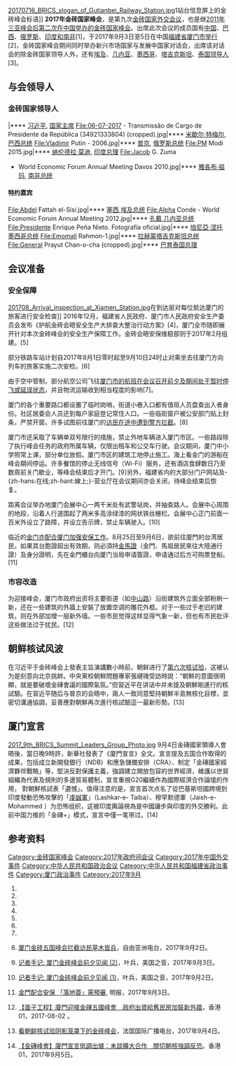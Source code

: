 [20170716_BRICS_slogan_of_Gutianbei_Railway_Station.jpg](https://zh.wikipedia.org/wiki/File:20170716_BRICS_slogan_of_Gutianbei_Railway_Station.jpg "fig:20170716_BRICS_slogan_of_Gutianbei_Railway_Station.jpg")1站台信息屏上的金砖峰会标语\]\]
**2017年金砖国家峰会**，是第九次[金砖国家外交会议](../Page/金砖国家.md "wikilink")，也是继[2011年三亚峰会后第二次在中国举办的金砖国家峰会](../Page/2011年金砖国家峰会.md "wikilink")。出席此次会议的成员国有[中国](https://zh.wikipedia.org/wiki/中华人民共和国 "wikilink")、[巴西](../Page/巴西.md "wikilink")、[俄罗斯](../Page/俄罗斯.md "wikilink")、[印度和](../Page/印度.md "wikilink")[南非](https://zh.wikipedia.org/wiki/南非 "wikilink")\[1\]，于2017年9月3日至5日在中国[福建省](../Page/福建省.md "wikilink")[厦门市举行](../Page/厦门市.md "wikilink")\[2\]，金砖国家峰会期间同时举办新兴市场国家与发展中国家对话会，出席该对话会的除金砖国家领导人外，还有[埃及](../Page/埃及.md "wikilink")、[几内亚](../Page/几内亚.md "wikilink")、[墨西哥](../Page/墨西哥.md "wikilink")、[塔吉克斯坦](../Page/塔吉克斯坦.md "wikilink")、[泰国领导人](../Page/泰国.md "wikilink")\[3\]。

## 与会领导人

### 金砖国家领导人

|****
[习近平](../Page/习近平.md "wikilink"),
[国家主席](../Page/中华人民共和国主席.md "wikilink")
<File:06-07-2017> - Transmissão de Cargo de Presidente da República
(34921333804) (cropped).jpg|****
[米歇尔·特梅尔](https://zh.wikipedia.org/wiki/米歇尔·特梅尔 "wikilink"),
[巴西总统](../Page/巴西总统.md "wikilink") <File:Vladimir> Putin -
2006.jpg|****
[普京](https://zh.wikipedia.org/wiki/普京 "wikilink"),
[俄罗斯总统](../Page/俄罗斯总统.md "wikilink") <File:PM> Modi
2015.jpg|****
[纳伦德拉·莫迪](../Page/纳伦德拉·莫迪.md "wikilink"),
[印度总理](../Page/印度总理.md "wikilink") <File:Jacob> G. Zuma
- World Economic Forum Annual Meeting Davos 2010.jpg|****
[雅各布·祖玛](../Page/雅各布·祖玛.md "wikilink"),
[南非总统](../Page/南非总统.md "wikilink")

#### 特约嘉宾

<File:Abdel> Fattah el-Sisi.jpg|****
[塞西](../Page/塞西.md "wikilink"),[埃及总统](https://zh.wikipedia.org/wiki/埃及总统 "wikilink")
<File:Alpha> Conde - World Economic Forum Annual Meeting 2012.jpg|****
[孔戴](https://zh.wikipedia.org/wiki/孔戴 "wikilink"),[几内亚总统](https://zh.wikipedia.org/wiki/几内亚总统 "wikilink")
<File:Presidente> Enrique Peña Nieto. Fotografía oficial.jpg|****
[培尼亞·涅托](https://zh.wikipedia.org/wiki/培尼亞·涅托 "wikilink")[墨西哥总统](../Page/墨西哥总统.md "wikilink")
<File:Emomali> Rahmon-1.jpg|****
[拉赫蒙](https://zh.wikipedia.org/wiki/拉赫蒙 "wikilink")[塔吉克斯坦总统](../Page/塔吉克斯坦总统.md "wikilink")
<File:General> Prayut Chan-o-cha (cropped).jpg|****
[巴育](https://zh.wikipedia.org/wiki/巴育 "wikilink")[泰国总理](https://zh.wikipedia.org/wiki/泰国总理 "wikilink")

## 会议准备

### 安全保障

[201708_Arrival_inspection_at_Xiamen_Station.jpg](https://zh.wikipedia.org/wiki/File:201708_Arrival_inspection_at_Xiamen_Station.jpg "fig:201708_Arrival_inspection_at_Xiamen_Station.jpg")在到达层对每位抵达厦门的旅客进行安全检查\]\]
2016年12月，福建省人民政府、厦门市人民政府安全生产委员会发布《护航金砖会晤安全生产大排查大整治行动方案》\[4\]，厦门全市随即展开针对本次金砖峰会的安全生产保障工作。金砖会晤安保维稳部则于2017年2月组建。\[5\]

部分铁路车站计划自2017年8月1日零时起至9月10日24时止对乘坐去往厦门方向列车的旅客实施二次安检。\[6\]

由于空中管制，部分航空公司飞往[厦门市的航班在会议召开前夕及期间处于暂时停飞或延误状态](../Page/厦门市.md "wikilink")，并且物流运输收到相当程度的影响\[7\]。

厦门的各个重要路口都设置了临时岗哨，街道小巷入口都有值班人员盘查出入者身份。社区居委会人员还到每户家庭登记常住人口。一些临街窗户被公安部门贴上封条，严禁开窗。许多试图前往厦门的[访民在途中遭到警方拦截](https://zh.wikipedia.org/wiki/访民 "wikilink")。\[8\]

厦门市还采取了车辆单双号限行的措施，禁止外地车辆进入厦门市区。一些路段除了执行峰会任务的政府所属车辆，仅限出租车和公交车行驶。会议期间，厦门中小学照常上课，部分单位放假。厦门市区的建筑工地停止施工。海上看金门的游船在峰会期间停运。许多餐馆的停止无线信号（Wi-Fi）服务，还有酒店食肆数日乃至数周前关门歇业，等峰会结束后才开门。\[9\]另外，福建省内的大部分门户网站及-{zh-hans:在线;zh-hant:線上;}-营业厅在会议期间亦会关闭，待峰会结束后恢复。

距离会议举办地厦门会展中心一两千米处有武警站岗，并抽查路人。会展中心周围的地段，沿着人行道围起了两米多高涂绿漆的网状铁丝栅栏。会展中心正门前面一百米外设立了路障，并设立告示牌，禁止车辆驶入。\[10\]

临近的[金门亦配合厦门加强安保工作](https://zh.wikipedia.org/wiki/金门 "wikilink")。8月25日至9月6日，欲前往廈門的台湾居民，如果其台胞證超出有效期，则必須持[金馬證](https://zh.wikipedia.org/wiki/金馬證 "wikilink")（金門、馬祖居民來往大陸通行證）及身分證明，先在金門櫃台向厦门当局申请簽證，申请通过后方可购票登船。\[11\]

### 市容改造

为迎接峰会，厦门市政府出资将主要街道（如[中山路](../Page/中山路_\(厦门\).md "wikilink")）沿街建筑外立面全部粉刷一新，还在一些建筑的外牆上安裝了放置空调的雕花外框。对于一些过于老旧的建筑，则在外部加增一层新外墙。一些市民觉得这样显得气象一新，但也有市民批评这些做法过于扰民。\[12\]

## 朝鲜核试风波

在习近平于金砖峰会上發表主旨演講數小時前，朝鲜进行了[第六次核试验](../Page/2017年朝鲜核试验.md "wikilink")，这被认为是刻意向北京挑衅。中央黨校朝鮮問題專家張璉瑰受訪時說：“朝鮮的意圖很明顯，就是要破壞金磚會議的國際氣氛。”但習近平在讲话中并未提及朝鮮剛進行的核試驗。在習近平随后与普京的会晤中，兩人一致同意堅持朝鮮半島無核化目標，並密切溝通協調，妥善應對朝鮮再次進行核試驗這一最新形勢。\[13\]

## 厦门宣言

[2017_9th_BRICS_Summit_Leaders_Group_Photo.jpg](https://zh.wikipedia.org/wiki/File:2017_9th_BRICS_Summit_Leaders_Group_Photo.jpg "fig:2017_9th_BRICS_Summit_Leaders_Group_Photo.jpg")
9月4日金磚國家領導人會晤後，當日晚9時許，新華社發表了《廈門宣言》全文。宣言提及五国合作取得的成果，包括成立新開發銀行（NDB）和應急儲備安排（CRA）、制定「金磚國家經濟夥伴戰略」等，堅決反對保護主義，強調建立開放包容的世界經濟，維護以世貿組織為代表及規則的多邊貿易體制，宣言重視G20繼續作為國際經濟合作論壇的作用，
對朝鮮核試表「遺憾」。值得注意的是，宣言首次点名了從巴基斯坦國跨境到印度發動恐怖攻擊的「[虔誠軍](../Page/虔誠軍.md "wikilink")」（Lashkar-e-
Taiba）、穆罕默德軍（Jaish-e-Mohammed
）为恐怖组织，这被印度輿論視為是中國讓步與印度的外交勝利。此前中国力推的「金磚+」模式，宣言中僅一笔带过。\[14\]

## 参考资料

[Category:金砖国家峰会](https://zh.wikipedia.org/wiki/Category:金砖国家峰会 "wikilink")
[Category:2017年政府间会议](https://zh.wikipedia.org/wiki/Category:2017年政府间会议 "wikilink")
[Category:2017年中国外交事件](https://zh.wikipedia.org/wiki/Category:2017年中国外交事件 "wikilink")
[Category:中华人民共和国政治会议](https://zh.wikipedia.org/wiki/Category:中华人民共和国政治会议 "wikilink")
[Category:中华人民共和国福建省政治事件](https://zh.wikipedia.org/wiki/Category:中华人民共和国福建省政治事件 "wikilink")
[Category:厦门政治事件](https://zh.wikipedia.org/wiki/Category:厦门政治事件 "wikilink")
[Category:2017年9月](https://zh.wikipedia.org/wiki/Category:2017年9月 "wikilink")

1.

2.

3.
4.

5.

6.

7.

8.  [厦门金砖五国峰会拦截访民草木皆兵](http://www.rfa.org/mandarin/yataibaodao/shehui/ql2-09022017132751.html)，自由亚洲电台，2017年9月2日。

9.  [记者手记: 厦门金砖峰会前夕见闻
    (2)](https://www.voachinese.com/a/reporter-handnotes-xiamen-site-of-brics-20170902/4013106.html)，叶兵，美国之音，2017年9月3日。

10. [记者手记: 厦门金砖峰会前夕见闻
    (1)](https://www.voachinese.com/a/reporters-handnots-xiamen-before-brics-20170902/4012736.html)，叶兵，美国之音，2017年9月2日。

11. [金門配合安保
    「落地簽」需預審](https://www.mingpao.com/pns/dailynews/web_tc/article/20170903/s00013/1504374630878),
    明报，2017年9月3日。

12. [【面子工程】廈門迎接金磚五國峰會　政府出資給舊民房加裝新外牆](https://www.hk01.com/兩岸/109262/-面子工程-廈門迎接金磚五國峰會-政府出資給舊民房加裝新外牆)，香港01，2017-08-02
    。

13. [看朝鲜核试验阴影笼罩下的金砖峰会](http://m.trad.cn.rfi.fr/%E4%B8%AD%E5%9C%8B/20170904-%E7%9C%8B%E6%9C%9D%E9%AE%AE%E6%A0%B8%E8%A9%A6%E9%A9%97%E9%99%B0%E5%BD%B1%E7%B1%A0%E7%BD%A9%E4%B8%8B%E7%9A%84%E9%87%91%E7%A3%9A%E5%B3%B0%E6%9C%83?ref=tw_i)，法国国际广播电台，2017年9月4日。

14. [【金磚峰會】廈門宣言低調出爐：未談擴大合作　關切朝核強調反恐](https://www.hk01.com/兩岸/116934/-金磚峰會-廈門宣言低調出爐-未談擴大合作-關切朝核強調反恐)。香港01，2017年9月5日。